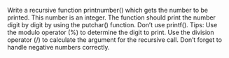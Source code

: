 Write a recursive function printnumber() which gets the number to be printed. This number is an integer. The function should print the number digit by digit by using the putchar() function. Don’t use printf(). Tips: Use the modulo operator (%) to determine the digit to print. Use the division operator (/) to calculate the argument for the recursive call. Don’t forget to handle negative numbers correctly.